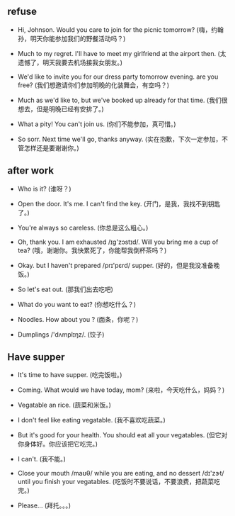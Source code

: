 ## refuse

- Hi, Johnson. Would you care to join for the picnic tomorrow? (嗨，约翰孙，明天你能参加我们的野餐活动吗？)

* Much to my regret. I'll have to meet my girlfriend at the airport then. (太遗憾了，明天我要去机场接我女朋友。)

- We'd like to invite you for our dress party tomorrow evening. are you free? (我们想邀请你们参加明晚的化装舞会，有空吗？)

* Much as we'd like to, but we've booked up already for that time. (我们很想去，但是明晚已经有安排了。)

- What a pity! You can't join us. (你们不能参加，真可惜。)

* So sorr. Next time we'll go, thanks anyway. (实在抱歉，下次一定参加，不管怎样还是要谢谢你。)

## after work

- Who is it? (谁呀？)

* Open the door. It's me. I can't find the key. (开门，是我，我找不到钥匙了。)

- You're always so careless. (你总是这么粗心。)

* Oh, thank you. I am exhausted /ɪɡ'zɔstɪd/. Will you bring me a cup of tea? (哦，谢谢你。我快累死了，你能帮我倒杯茶吗？)

- Okay. but I haven't prepared /prɪ'pɛrd/ supper. (好的，但是我没准备晚饭。)

* So let's eat out. (那我们出去吃吧)

- What do you want to eat? (你想吃什么？)

* Noodles. How about you ? (面条，你呢？)

- Dumplings /'dʌmplɪŋz/. (饺子)

## Have supper

- It's time to have supper. (吃完饭啦。)

* Coming. What would we have today, mom? (来啦，今天吃什么，妈妈？)

- Vegatable an rice. (蔬菜和米饭。)

* I don't feel like eating vegatable. (我不喜欢吃蔬菜。)

- But it's good for your health. You should eat all your vegatables. (但它对你身体好。你应该把它吃完。)

* I can't. (我不能。)

- Close your mouth /maʊθ/ while you are eating, and no dessert /dɪ'zɝt/ until you finish your vegatables. (吃饭时不要说话，不要浪费，把蔬菜吃完。)

* Please... (拜托。。。)
